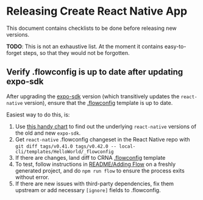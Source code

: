 # Releasing Create React Native App

This document contains checklists to be done before releasing new versions.

**TODO**: This is not an exhaustive list. At the moment it contains easy-to-forget steps, so that they would not be forgotten.

## Verify .flowconfig is up to date after updating expo-sdk

After upgrading the [expo-sdk](https://github.com/exponent/exponent-sdk) version (which transitively updates the `react-native` version), ensure that the [.flowconfig](react-native-scripts/template/.flowconfig) template is up to date.

Easiest way to do this, is:
1. Use [this handy chart](VERSIONS.md) to find out the underlying `react-native` versions of the old and new `expo-sdk`.
2. Get `react-native` .flowconfig changeset in the React Native repo with `git diff tags/v0.41.0 tags/v0.42.0 -- local-cli/templates/HelloWorld/_flowconfig`
3. If there are changes, land diff to CRNA [.flowconfig](react-native-scripts/template/.flowconfig) template
4. To test, follow instructions in [README/Adding Flow](react-native-scripts/README.md#adding-flow) on a freshly generated project, and do `npm run flow` to ensure the process exits without error.
5. If there are new issues with third-party dependencies, fix them upstream or add necessary `[ignore]` fields to .flowconfig.
